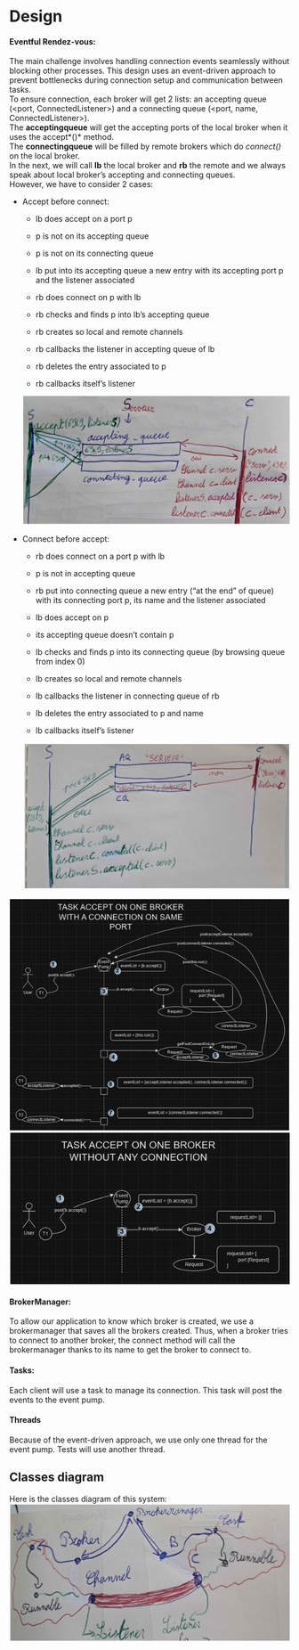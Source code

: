 # Design

#### **Eventful Rendez-vous**:

The main challenge involves handling connection events seamlessly without blocking other processes. This design uses an event-driven approach to prevent bottlenecks during connection setup and communication between tasks.  
To ensure connection, each broker will get 2 lists: an accepting queue (<port, ConnectedListener>) and a connecting queue (<port, name, ConnectedListener>).  
The **acceptingqueue** will get the accepting ports of the local broker when it uses the accept*()* method.  
The **connectingqueue** will be filled by remote brokers which do *connect()* on the local broker.  
In the next, we will call **lb** the local broker and **rb** the remote and we always speak about local broker’s accepting and connecting queues.  
However, we have to consider 2 cases:

* Accept before connect:  
  - lb does accept on a port p  
  - p is not on its accepting queue  
  - p is not on its connecting queue  
  - lb put into its accepting queue a new entry with its accepting port p and the listener associated

  - rb does connect on p with lb  
  - rb checks and finds p into lb’s accepting queue  
  - rb creates so local and remote channels  
  - rb callbacks the listener in accepting queue of lb  
  - rb deletes the entry associated to p  
  - rb callbacks itself’s listener

  ![Example of Accept before Connect](AcceptBeforeConnect.png "Example of Accept before Connect")
  

* Connect before accept:  
  - rb does connect on a port p with lb  
  - p is not in accepting queue  
  - rb put into connecting queue a new entry (“at the end” of queue) with its connecting port p, its name and the listener associated

  - lb does accept on p  
  - its accepting queue doesn’t contain p  
  - lb checks and finds p into its connecting queue (by browsing queue from index 0)  
  - lb creates so local and remote channels  
  - lb callbacks the listener in connecting queue of rb  
  - lb deletes the entry associated to p and name  
  - lb callbacks itself’s listener

  ![Example of Connect before Accept](ConnectBeforeAccept.png "Example of Connect before Accept")

![](AcceptWithConnect.png)
![](AcceptWithoutConnect.png)

#### **BrokerManager**:

To allow our application to know which broker is created, we use a brokermanager that saves all the brokers created. Thus, when a broker tries to connect to another broker, the connect method will call the brokermanager thanks to its name to get the broker to connect to.

#### **Tasks**:

Each client will use a task to manage its connection. This task will post the events to the event pump.

#### **Threads**

Because of the event-driven approach, we use only one thread for the event pump.
Tests will use another thread.


## Classes diagram

Here is the classes diagram of this system:  
![](ClassDiagram.png "Class diagram")
